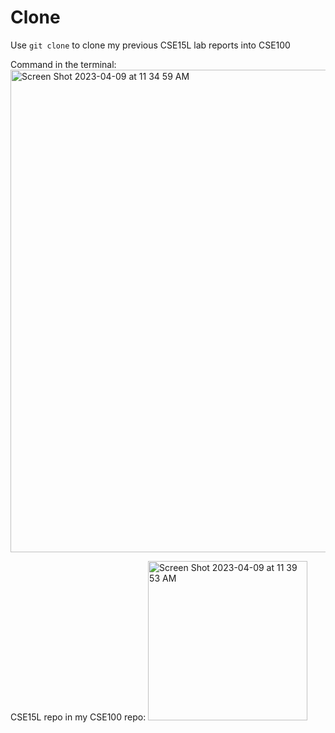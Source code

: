 # Clone

Use `git clone`  to clone my previous CSE15L lab reports into CSE100

Command in the terminal:
<img width="772" alt="Screen Shot 2023-04-09 at 11 34 59 AM" src="https://user-images.githubusercontent.com/97696773/230790517-2355e83d-76db-45b8-90a2-1e7fe0050c13.png">

CSE15L repo in my CSE100 repo:
<img width="255" alt="Screen Shot 2023-04-09 at 11 39 53 AM" src="https://user-images.githubusercontent.com/97696773/230790717-d80ff6dc-3e2e-42c3-b8ef-ed5e02dfee8d.png">





